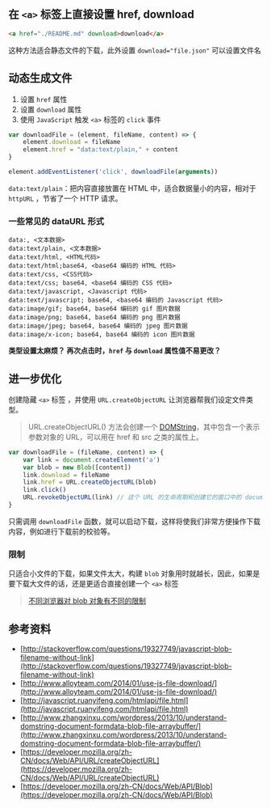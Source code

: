 ## 在 `<a>` 标签上直接设置 href, download

```html
<a href="./README.md" download>download</a>
```

这种方法适合静态文件的下载，此外设置 `download="file.json"` 可以设置文件名

## 动态生成文件

1. 设置 `href` 属性
2. 设置 `download` 属性
3. 使用 `JavaScript` 触发 `<a>` 标签的 `click` 事件

```js
var downloadFile = (element, fileName, content) => {
    element.download = fileName
    element.href = "data:text/plain," + content
}

element.addEventListener('click', downloadFile(arguments))
```

`data:text/plain`：把内容直接放置在 HTML 中，适合数据量小的内容，相对于 `httpURL` ，节省了一个 HTTP 请求。

### 一些常见的 dataURL 形式

```
data:, <文本数据>
data:text/plain, <文本数据>
data:text/html, <HTML代码>
data:text/html;base64, <base64 编码的 HTML 代码>
data:text/css, <CSS代码>
data:text/css; base64, <base64 编码的 CSS 代码>
data:text/javascript, <Javascript 代码>
data:text/javascript; base64, <base64 编码的 Javascript 代码>
data:image/gif; base64, base64 编码的 gif 图片数据
data:image/png; base64, base64 编码的 png 图片数据
data:image/jpeg; base64, base64 编码的 jpeg 图片数据
data:image/x-icon; base64, base64 编码的 icon 图片数据
```

**类型设置太麻烦？ 再次点击时，`href` 与 `download` 属性值不易更改？**

## 进一步优化

创建隐藏 `<a>` 标签 ，并使用 `URL.createObjectURL` 让浏览器帮我们设定文件类型。

> URL.createObjectURL() 方法会创建一个 [DOMString](https://developer.mozilla.org/zh-CN/docs/Web/API/DOMString)，其中包含一个表示参数对象的 URL，可以用在 href 和 src 之类的属性上。

```js
var downloadFile = (fileName, content) => {
    var link = document.createElement('a')
    var blob = new Blob([content])
    link.download = fileName
    link.href = URL.createObjectURL(blob)
    link.click()
    URL.revokeObjectURL(link) // 这个 URL 的生命周期和创建它的窗口中的 document 绑定, 浏览器会在文档退出的时候自动释放它们，但为了获得最佳性能和内存使用，你应该在安全的时机主动释放掉它们
} 
```

只需调用 `downloadFile` 函数，就可以启动下载，这样将使我们非常方便操作下载内容，例如进行下载前的校验等。

### 限制

只适合小文件的下载，如果文件太大，构建 `blob` 对象用时就越长，因此，如果是要下载大文件的话，还是更适合直接创建一个 `<a>` 标签

> [不同浏览器对 blob 对象有不同的限制](https://github.com/eligrey/FileSaver.js#supported-browsers)

## 参考资料

* [http://stackoverflow.com/questions/19327749/javascript-blob-filename-without-link](http://stackoverflow.com/questions/19327749/javascript-blob-filename-without-link)
* [http://www.alloyteam.com/2014/01/use-js-file-download/](http://www.alloyteam.com/2014/01/use-js-file-download/)
* [http://javascript.ruanyifeng.com/htmlapi/file.html](http://javascript.ruanyifeng.com/htmlapi/file.html)
* [http://www.zhangxinxu.com/wordpress/2013/10/understand-domstring-document-formdata-blob-file-arraybuffer/](http://www.zhangxinxu.com/wordpress/2013/10/understand-domstring-document-formdata-blob-file-arraybuffer/)
* [https://developer.mozilla.org/zh-CN/docs/Web/API/URL/createObjectURL](https://developer.mozilla.org/zh-CN/docs/Web/API/URL/createObjectURL)
* [https://developer.mozilla.org/zh-CN/docs/Web/API/Blob](https://developer.mozilla.org/zh-CN/docs/Web/API/Blob)